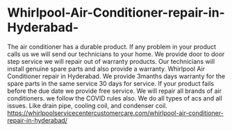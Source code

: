 # Whirlpool-Air-Conditioner-repair-in-Hyderabad-
The air conditioner has a durable product. If any problem in your product calls us we will send our technicians to your home. We provide door to door step service we will repair out of warranty products. Our technicians will install genuine spare parts and also provide a warranty.  Whirlpool Air Conditioner repair in Hyderabad. We provide 3manths days warranty for the spare parts in the same service 30 days for service. If your product fails before the due date we provide free service. We will repair all brands of air conditioners.   we follow the COVID rules also. We do all types of acs and all issues. Like drain pipe, cooling coil, and condenser coil.   https://whirlpoolservicecentercustomercare.com/whirlpool-air-conditioner-repair-in-hyderabad/
